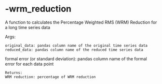 # -wrm_reduction
A function to calculates the Percentage Weighted RMS (WRM) Reduction for a long time series data

Args:
    
    original_data: pandas column name of the original time series data
    reduced_data: pandas column name of the reduced time series data
   formal error (or standard deviation): pandas column name of the formal error for each data point
    
    Returns:
    WRM reduction: percentage of WRM reduction
